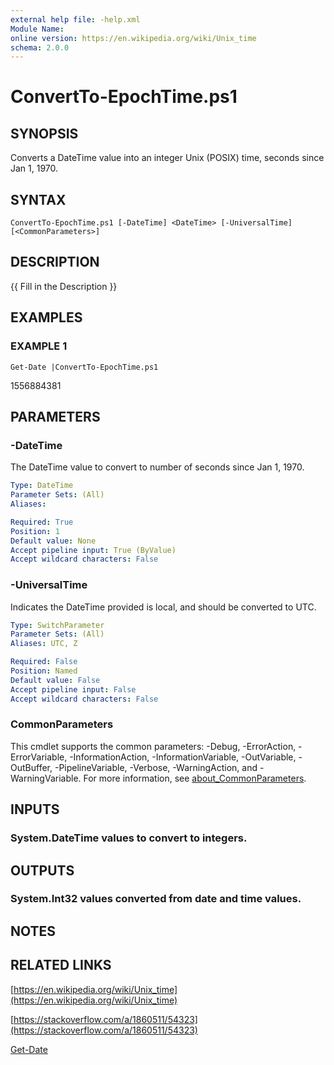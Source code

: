 ```yaml
---
external help file: -help.xml
Module Name:
online version: https://en.wikipedia.org/wiki/Unix_time
schema: 2.0.0
---
```


# ConvertTo-EpochTime.ps1

## SYNOPSIS
Converts a DateTime value into an integer Unix (POSIX) time, seconds since Jan 1, 1970.

## SYNTAX

```
ConvertTo-EpochTime.ps1 [-DateTime] <DateTime> [-UniversalTime] [<CommonParameters>]
```

## DESCRIPTION
{{ Fill in the Description }}

## EXAMPLES

### EXAMPLE 1
```
Get-Date |ConvertTo-EpochTime.ps1
```

1556884381

## PARAMETERS

### -DateTime
The DateTime value to convert to number of seconds since Jan 1, 1970.

```yaml
Type: DateTime
Parameter Sets: (All)
Aliases:

Required: True
Position: 1
Default value: None
Accept pipeline input: True (ByValue)
Accept wildcard characters: False
```

### -UniversalTime
Indicates the DateTime provided is local, and should be converted to UTC.

```yaml
Type: SwitchParameter
Parameter Sets: (All)
Aliases: UTC, Z

Required: False
Position: Named
Default value: False
Accept pipeline input: False
Accept wildcard characters: False
```

### CommonParameters
This cmdlet supports the common parameters: -Debug, -ErrorAction, -ErrorVariable, -InformationAction, -InformationVariable, -OutVariable, -OutBuffer, -PipelineVariable, -Verbose, -WarningAction, and -WarningVariable. For more information, see [about_CommonParameters](http://go.microsoft.com/fwlink/?LinkID=113216).

## INPUTS

### System.DateTime values to convert to integers.
## OUTPUTS

### System.Int32 values converted from date and time values.
## NOTES

## RELATED LINKS

[https://en.wikipedia.org/wiki/Unix_time](https://en.wikipedia.org/wiki/Unix_time)

[https://stackoverflow.com/a/1860511/54323](https://stackoverflow.com/a/1860511/54323)

[Get-Date]()

